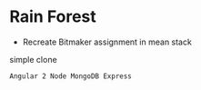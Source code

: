 # Rain Forest

- Recreate Bitmaker assignment in mean stack

 simple clone

`
Angular 2
Node
MongoDB
Express
`
